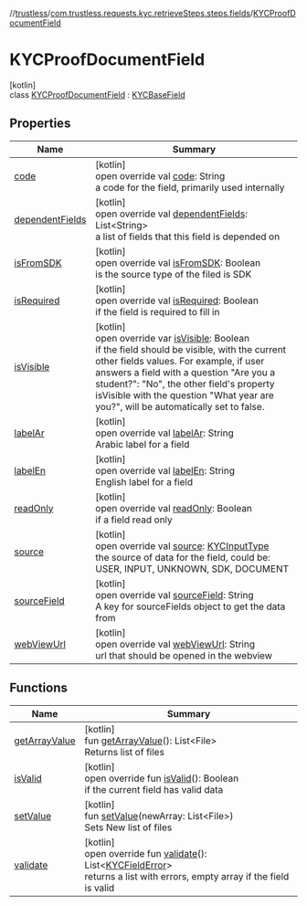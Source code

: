 //[trustless](../../../index.md)/[com.trustless.requests.kyc.retrieveSteps.steps.fields](../index.md)/[KYCProofDocumentField](index.md)

# KYCProofDocumentField

[kotlin]\
class [KYCProofDocumentField](index.md) : [KYCBaseField](../-k-y-c-base-field/index.md)

## Properties

| Name | Summary |
|---|---|
| [code](../-k-y-c-base-field/code.md) | [kotlin]<br>open override val [code](../-k-y-c-base-field/code.md): String<br>a code for the field, primarily used internally |
| [dependentFields](../-k-y-c-base-field/dependent-fields.md) | [kotlin]<br>open override val [dependentFields](../-k-y-c-base-field/dependent-fields.md): List&lt;String&gt;<br>a list of fields that this field is depended on |
| [isFromSDK](../-k-y-c-base-field/is-from-s-d-k.md) | [kotlin]<br>open override val [isFromSDK](../-k-y-c-base-field/is-from-s-d-k.md): Boolean<br>is the source type of the filed is SDK |
| [isRequired](../-k-y-c-base-field/is-required.md) | [kotlin]<br>open override val [isRequired](../-k-y-c-base-field/is-required.md): Boolean<br>if the field is required to fill in |
| [isVisible](../-k-y-c-base-field/is-visible.md) | [kotlin]<br>open override var [isVisible](../-k-y-c-base-field/is-visible.md): Boolean<br>if the field should be visible, with the current other fields values. For example, if user answers a field with a question &quot;Are you a student?&quot;: &quot;No&quot;, the other field's property isVisible with the question &quot;What year are you?&quot;, will be automatically set to false. |
| [labelAr](../-k-y-c-base-field/label-ar.md) | [kotlin]<br>open override val [labelAr](../-k-y-c-base-field/label-ar.md): String<br>Arabic label for a field |
| [labelEn](../-k-y-c-base-field/label-en.md) | [kotlin]<br>open override val [labelEn](../-k-y-c-base-field/label-en.md): String<br>English label for a field |
| [readOnly](../-k-y-c-base-field/read-only.md) | [kotlin]<br>open override val [readOnly](../-k-y-c-base-field/read-only.md): Boolean<br>if a field read only |
| [source](../-k-y-c-base-field/source.md) | [kotlin]<br>open override val [source](../-k-y-c-base-field/source.md): [KYCInputType](../../com.trustless.requests.kyc.retrieveSteps/-k-y-c-input-type/index.md)<br>the source of data for the field, could be: USER, INPUT, UNKNOWN, SDK, DOCUMENT |
| [sourceField](../-k-y-c-base-field/source-field.md) | [kotlin]<br>open override val [sourceField](../-k-y-c-base-field/source-field.md): String<br>A key for sourceFields object to get the data from |
| [webViewUrl](../-k-y-c-base-field/web-view-url.md) | [kotlin]<br>open override val [webViewUrl](../-k-y-c-base-field/web-view-url.md): String<br>url that should be opened in the webview |

## Functions

| Name | Summary |
|---|---|
| [getArrayValue](get-array-value.md) | [kotlin]<br>fun [getArrayValue](get-array-value.md)(): List&lt;File&gt;<br>Returns list of files |
| [isValid](is-valid.md) | [kotlin]<br>open override fun [isValid](is-valid.md)(): Boolean<br>if the current field has valid data |
| [setValue](set-value.md) | [kotlin]<br>fun [setValue](set-value.md)(newArray: List&lt;File&gt;)<br>Sets New list of files |
| [validate](validate.md) | [kotlin]<br>open override fun [validate](validate.md)(): List&lt;[KYCFieldError](../-k-y-c-field-error/index.md)&gt;<br>returns a list with errors, empty array if the field is valid |
